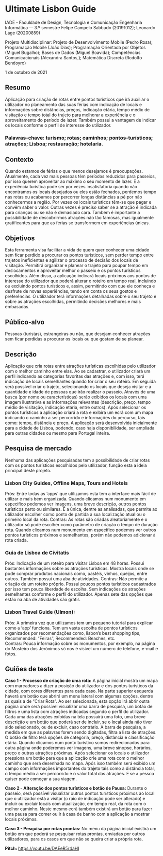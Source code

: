 # Ultimate Lisbon Guide

IADE - Faculdade de Design, Tecnologia e Comunicação
Engenharia Informática — 3.º semestre
Felipe Campelo Sabbado (20191012); Leonardo Lage (20200859)

Projeto Multidisciplinar:
Projeto de Desenvolvimento Mobile (Pedro Rosa);
Programação Mobile (João Dias);
Programação Orientada por Objetos (Miguel Bugalho);
Bases de Dados (Miguel Boavida);
Competências Comunicacionais (Alexandra Santos,);
Matemática Discreta (Rodolfo Bendoyro)

1 de outubro de 2021

## **Resumo**
Aplicação para criação de rotas entre pontos turísticos que irá auxiliar o utilizador no planeamento das suas férias com indicação de locais e informações sobre distâncias, preços, indicação etária, tempo médio de visitação e tempo total do trajeto para melhorar a experiência e o aproveitamento do período de lazer. Também possui a vantagem de indicar os locais conforme o perfil de interesse do utilizador.

### **Palavras-chave:** turismo; rotas; caminhos; pontos-turísticos; atrações; Lisboa; restauração; hotelaria.

## **Contexto**
Quando estamos de férias o que menos desejamos é preocupações. Atualmente, cada vez mais pessoas têm períodos reduzidos para passeios, por isso querem aproveitar ao máximo o seu momento de lazer. E a experiência turística pode ser por vezes insatisfatória quando não encontramos os locais desejados ou eles estão fechados, perdemos tempo nas rotas ou acabamos por percorrer longas distâncias a pé por não conhecermos a região. Por vezes os locais turísticos têm-se que pagar e convêm saber o valor. Outras vezes é preciso saber se a atração é indicada para crianças ou se não é demasiado cara. Também é importante a possibilidade de descobrirmos atrações não tão famosas, mas igualmente gratificantes para que as férias se transformem em experiências únicas.

## **Objetivos**
Esta ferramenta visa facilitar a vida de quem quer conhecer uma cidade sem ficar perdido a procurar os pontos turísticos, sem perder tempo entre trajetos ineficientes e agilizar o processo de decisão dos locais de visitação. Permitirá organizar e planear o trajeto para poupar tempo em deslocamentos e aproveitar melhor o passeio e os pontos turísticos escolhidos. Além disso, a aplicação indicará locais próximos aos pontos de interesse do utilizador que poderá alterar o roteiro em tempo real, incluindo ou excluindo pontos turísticos e, assim, permitindo com que ele conheça e desfrute de novas experiências, tendo em conta os seus gostos e preferências. O utilizador terá informações detalhadas sobre o seu trajeto e sobre as atrações escolhidas, permitindo decisões melhores e mais embasadas.

## **Público-alvo**
Pessoas (turistas), estrangeiras ou não, que desejam conhecer atrações sem ficar perdidas a procurar os locais ou que gostam de se planear.

## **Descrição**
Aplicação que cria rotas entre atrações turísticas escolhidas pelo utilizador com o melhor caminho entre elas. Ao se cadastrar, o utilizador criará um perfil indicando as categorias favoritas das atrações e, com isso, terá indicação de locais semelhantes quando for criar o seu roteiro. Em seguida será possível criar o trajeto, selecionando os locais que deseja visitar e a quantidade e idade de pessoas que irão realizar o passeio. Através de uma busca (por nome ou características) serão exibidos os locais com uma imagem ilustrativa e as informações relevantes (descrição, preço, tempo médio de visitação, indicação etária, entre outros). Após selecionar os pontos turísticos a aplicação criará a rota e exibirá um ecrã com um mapa indicando o caminho a ser percorrido e informações do percurso, tais como: tempo, distância e preço.
A aplicação será desenvolvida inicialmente para a cidade de Lisboa, podendo, caso haja disponibilidade, ser ampliada para outras cidades ou mesmo para Portugal inteira.

## **Pesquisa de mercado**
Nenhuma das aplicações pesquisadas tem a possibilidade de criar rotas com os pontos turísticos escolhidos pelo utilizador, função esta a ideia principal deste projeto.

### **Lisbon City Guides, Offline Maps, Tours and Hotels**
Prós: Entre todas as ‘apps’ que utilizamos esta tem a interface mais fácil de utilizar e mais bem organizada. Quando clicamos num monumento em específico podemos ver imagens, uma breve descrição, outros pontos turísticos perto ou similares. É a única, dentre as analisadas, que permite ao utilizador escolher como ponto de partida a sua localização atual ou o primeiro local da rota.
Contras: As rotas são criadas aleatoriamente e o utilizador só pode escolher como parâmetro de criação o tempo de duração rota. Quando clicamos num monumento em específico podemos ver outros pontos turísticos próximos e semelhantes, porém não podemos adicionar à rota criada.

### **Guia de Lisboa de Civitatis**
Prós: Indicação de um roteiro para visitar Lisboa em 48 horas. Possui bastantes informações sobre as atrações turísticas. Mostra locais onde se pode comprar produtos nacionais como, pastéis, vinhos, queijos, entre outros. Também possui uma aba de atividades.
Contras: Não permite a criação de um roteiro próprio. Possui poucos pontos turísticos cadastrados por isso tem pouca liberdade de escolha. Sem indicações de atrações semelhantes conforme o perfil do utilizador. Apenas sete das opções que estão na aba de atividades são grátis

### **Lisbon Travel Guide (Ulmon):**
Prós: A primeira vez que utilizamos tem um pequeno tutorial para explicar como a ‘app’ funciona. Tem um vasta escolha de pontos turísticos organizados por recomendações como, lisbon’s best shopping tips, Recommended: “Feiras”, Recommended: Beaches, etc.  
Contras: Pouca informação sobre os monumentos, por exemplo, na página do Mosteiro dos Jerónimos só nos é visível um número de telefone, e-mail e fotos.

## **Guiões de teste**
**Caso 1 - Processo de criação de uma rota:** A página inicial mostra um mapa com marcadores a dizer a posição do utilizador e dos pontos turísticos da cidade, com cores diferentes para cada caso. Na parte superior esquerda haverá um botão que abrirá um menu lateral com algumas opções, dentre as quais a de “Criar Rota”. Ao ser selecionada, esta opção irá abrir outra página onde será possível visualizar uma barra de pesquisa, um botão de filtros e uma lista com atrações indicadas segundo o perfil do utilizador. Cada uma das atrações exibidas na tela possuirá uma foto, uma breve descrição e um botão que poderá ser de incluir, se o local ainda não tiver sido selecionado, ou de excluir, caso contrário. A barra de pesquisa, a medida em que as palavras forem sendo digitadas, filtra a lista de atrações. O botão de filtro terá opções de categoria, preço, distância e classificação etária. Quando clicamos num ponto turístico somos redirecionados para outra página onde poderemos ver imagens, uma breve sinopse, horários, preço e outras atrações próximas. Após selecionar os locais o utilizador pressiona um botão para que a aplicação crie uma rota com o melhor caminho que será desenhada no mapa. Após isso também será exibido um campo com informações importantes do trajeto tais como a distância total, o tempo médio a ser percorrido e o valor total das atrações. E se a pessoa quiser pode começar a sua viagem.

**Caso 2 - Alteração dos pontos turísticos e botão de Pausa:** Durante o passeio, será possível visualizar outros pontos turísticos próximos ao local que o utilizador está a visitar (o raio de indicação pode ser alterado) e incluir ou excluir locais com atualização, em tempo real, da rota com o melhor caminho. Neste mesmo ecrã também existirá um botão para fazer uma pausa para comer ou ir à casa de banho com a aplicação a mostrar locais próximos.

**Caso 3 - Pesquisa por rotas prontas:** No menu da página inicial existirá um botão em que poderá se pesquisar rotas prontas, enviadas por outros utilizadores, para os casos em que não se queira criar a própria rota.

**Pitch:** https://youtu.be/DAEeR5r4aHI

